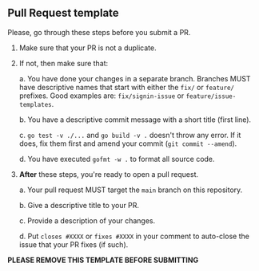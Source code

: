 ## Pull Request template
Please, go through these steps before you submit a PR.

1. Make sure that your PR is not a duplicate.
2. If not, then make sure that:

    a. You have done your changes in a separate branch. Branches MUST have descriptive names that start with either the `fix/` or `feature/` prefixes. Good examples are: `fix/signin-issue` or `feature/issue-templates`.

    b. You have a descriptive commit message with a short title (first line).

    c. `go test -v ./...` and `go build -v .` doesn't throw any error. If it does, fix them first and amend your commit (`git commit --amend`).

    d. You have executed `gofmt -w .` to format all source code.

3. **After** these steps, you're ready to open a pull request.

    a. Your pull request MUST target the `main` branch on this repository.

    b. Give a descriptive title to your PR.

    c. Provide a description of your changes.

    d. Put `closes #XXXX` or `fixes #XXXX` in your comment to auto-close the issue that your PR fixes (if such).

**PLEASE REMOVE THIS TEMPLATE BEFORE SUBMITTING**
